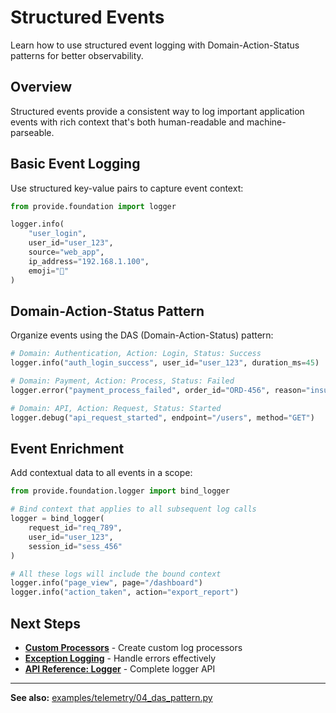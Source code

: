 # Structured Events

Learn how to use structured event logging with Domain-Action-Status patterns for better observability.

## Overview

Structured events provide a consistent way to log important application events with rich context that's both human-readable and machine-parseable.

## Basic Event Logging

Use structured key-value pairs to capture event context:

```python
from provide.foundation import logger

logger.info(
    "user_login",
    user_id="user_123",
    source="web_app",
    ip_address="192.168.1.100",
    emoji="🔐"
)
```

## Domain-Action-Status Pattern

Organize events using the DAS (Domain-Action-Status) pattern:

```python
# Domain: Authentication, Action: Login, Status: Success
logger.info("auth_login_success", user_id="user_123", duration_ms=45)

# Domain: Payment, Action: Process, Status: Failed
logger.error("payment_process_failed", order_id="ORD-456", reason="insufficient_funds")

# Domain: API, Action: Request, Status: Started
logger.debug("api_request_started", endpoint="/users", method="GET")
```

## Event Enrichment

Add contextual data to all events in a scope:

```python
from provide.foundation.logger import bind_logger

# Bind context that applies to all subsequent log calls
logger = bind_logger(
    request_id="req_789",
    user_id="user_123",
    session_id="sess_456"
)

# All these logs will include the bound context
logger.info("page_view", page="/dashboard")
logger.info("action_taken", action="export_report")
```

## Next Steps

- **[Custom Processors](custom-processors.md)** - Create custom log processors
- **[Exception Logging](exception-logging.md)** - Handle errors effectively
- **[API Reference: Logger](../../reference/provide/foundation/logger/index.md)** - Complete logger API

---

**See also:** [examples/telemetry/04_das_pattern.py](https://github.com/provide-io/provide-foundation/blob/main/examples/telemetry/04_das_pattern.py)

